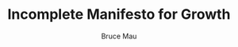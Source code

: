 ---
layout: post
title: Incomplete Manifesto for Growth
author: Bruce Mau
description: Lorem ipsum dolor sit amet, consectetur adipisicing elit. Minus reprehenderit pariatur, recusandae consectetur reiciendis. Error recusandae excepturi accusamus voluptatem adipisci modi enim, minima in quisquam blanditiis molestias suscipit vitae esse!
---
